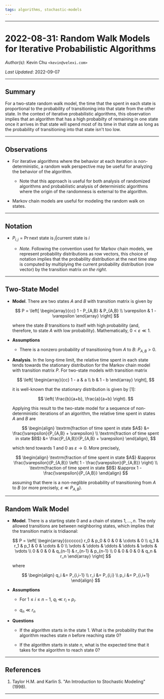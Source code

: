 ```yaml
---
tags: algorithms, stochastic-models
---
```


--------------------------------------------------------------------------------------------

2022-08-31: Random Walk Models for Iterative Probabilistic Algorithms
=====================================================================

_Author(s)_: Kevin Chu `<kevin@velexi.com>`

_Last Updated_: 2022-09-07

--------------------------------------------------------------------------------------------
## Summary

For a two-state random walk model, the time that the spent in each state is proportional to
the probability of transitioning into that state from the other state. In the context of
iterative probabilistic algorithms, this observation implies that an algorithm that has a
high probabilty of remaining in one state once it arrives in that state will spend most of
its time in that state as long as the probability of transitioning into that state isn't
too low.

--------------------------------------------------------------------------------------------
## Observations

* For iterative algorithms where the behavior at each iteration is non-deterministic, a
  random walk perspective may be useful for analyzing the behavior of the algorithm.

  * Note that this approach is useful for both analysis of randomized algorithms and
    probabilistic analysis of deterministic algorithms where the origin of the randomness
    is external to the algorithm.

* Markov chain models are useful for modeling the random walk on states.

--------------------------------------------------------------------------------------------
## Notation

* $P_{i,j} = \Pr{\textrm{next state is } j | \textrm{current state is } i}$

  * _Note_. Following the convention used for Markov chain models, we represent probability
    distributions as row vectors, this choice of notation implies that the probability
    distribution at the next time step is computed by multiplying the current probability
    distribution (row vector) by the transition matrix _on the right_.

--------------------------------------------------------------------------------------------
## Two-State Model

* __Model__. There are two states $A$ and $B$ with transition matrix is given by

  $$
  P = \left[ \begin{array}{cc}
        1 - P_{A,B} & P_{A,B} \\
        \varepsilon & 1 - \varepsilon
      \end{array} \right]
  $$

  where the state $B$ transitions to itself with high probability (and, therefore, to
  state $A$ with low probability). Mathematically, $0 < \varepsilon \ll 1$.

* __Assumptions__

  * There is a nonzero probability of transitioning from $A$ to $B$: $P_{A,B} > 0$.

* __Analysis__. In the long-time limit, the relative time spent in each state tends towards
  the stationary distribution for the Markov chain model with transition matrix $P$. For
  two-state models with transition matrix

  $$
  \left[ \begin{array}{cc}
    1 - a & a \\
    b     & 1 - b
  \end{array} \right],
  $$

  it is well-known that the stationary distribution is given by [1]:

  $$
  \left(
  \frac{b}{a+b}, \frac{a}{a+b}
  \right).
  $$

  Applying this result to the two-state model for a sequence of non-deterministic
  iterations of an algorithm, the relative time spent in states $A$ and $B$ are

  $$
  \begin{align}
    \textrm{fraction of time spent in state $A$} &=
      \frac{\varepsilon}{P_{A,B} + \varepsilon} \\
    \textrm{fraction of time spent in state $B$} &= \frac{P_{A,B}}{P_{A,B} + \varepsilon}
  \end{align},
  $$

  which tend towards $1$ and $0$ as $\varepsilon \rightarrow 0$. More precisely,

  $$
  \begin{align}
    \textrm{fraction of time spent in state $A$} &\approx
      \frac{\varepsilon}{P_{A,B}} \left( 1 - \frac{\varepsilon}{P_{A,B}} \right) \\
    \textrm{fraction of time spent in state $B$} &\approx 1 - \frac{\varepsilon}{P_{A,B}}
  \end{align}
  $$

  assuming that there is a non-neglible probability of transitioning from $A$ to $B$
  (or more precisely, $\varepsilon \ll P_{A,B}$).

--------------------------------------------------------------------------------------------
## Random Walk Model

* __Model__. There is a starting state $0$ and a chain of states $1, \ldots, n$. The
  only allowed transitions are between neighboring states, which implies that the
  transition matrix is tridiaonal:

  $$
  P = \left[ \begin{array}{cccccc}
        r_0    & p_0    & 0      & 0       & \cdots  & 0 \\
        q_1    & r_1    & p_1    & 0       & \cdots  & 0 \\
        \vdots & \ddots & \ddots & \ddots  & \vdots  & \vdots \\
        0      & 0      & 0      & q_{n-1} & r_{n-1} & p_{n-1} \\
        0      & 0      & 0      & 0       & q_n     & r_n
      \end{array} \right]
  $$

  where

  $$
  \begin{align}
  q_i &= P_{i,i-1} \\
  r_i &= P_{i,i} \\
  p_i &= P_{i,i+1}
  \end{align}
  $$

* __Assumptions__

  * For $1 \le i \le n-1$, $q_i \ll r_i + p_i$.

  * $q_n \ll r_n$

* __Questions__

  * If the algorithm starts in the state 1. What is the probability that the algorithm
    reaches state $n$ before reaching state 0?

  * If the algorithm starts in state $n$, what is the expected time that it takes for the
    algorithm to reach state 0?

--------------------------------------------------------------------------------------------
## References

1. Taylor H.M. and Karlin S. "An Introduction to Stochastic Modeling" (1998).

--------------------------------------------------------------------------------------------
